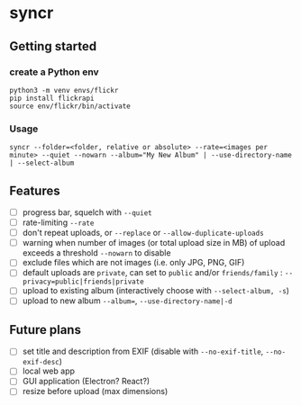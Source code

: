 # syncr

## Getting started

### create a Python env

```shell
python3 -m venv envs/flickr
pip install flickrapi
source env/flickr/bin/activate
```
### Usage
```
syncr --folder=<folder, relative or absolute> --rate=<images per minute> --quiet --nowarn --album="My New Album" | --use-directory-name | --select-album
```
## Features

- [ ] progress bar, squelch with `--quiet`
- [ ] rate-limiting `--rate`
- [ ] don't repeat uploads, or `--replace` or `--allow-duplicate-uploads`
- [ ] warning when number of images (or total upload size in MB) of upload exceeds a threshold `--nowarn` to disable
- [ ] exclude files which are not images (i.e. only JPG, PNG, GIF)
- [ ] default uploads are `private`, can set to `public` and/or `friends/family` : `--privacy=public|friends|private`
- [ ] upload to existing album (interactively choose with `--select-album, -s`)
- [ ] upload to new album `--album=`, `--use-directory-name|-d`

## Future plans
- [ ] set title and description from EXIF (disable with `--no-exif-title`, `--no-exif-desc`)
- [ ] local web app
- [ ] GUI application (Electron? React?)
- [ ] resize before upload (max dimensions)
